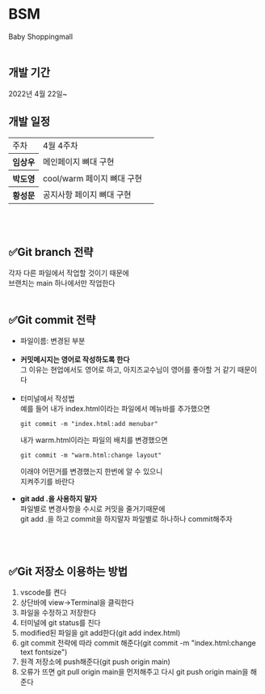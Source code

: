 # BSM
Baby Shoppingmall  
<br>

<h2>개발 기간</h2>
2022년 4월 22일~


<h2>개발 일정</h2>
<table>

<tr>
<td>
주차 
</td>

<td>
4월 4주차
</td>


</tr>

<tr>

<th>
임상우
</th>

<td>
메인페이지 뼈대 구현
</td>

<td>
</td>

</tr>

<tr>
<th>
박도영
</th>

<td>
cool/warm 페이지 뼈대 구현
</td>

</tr>

<tr>
<th>
황성문
</th>

<td>
공지사항 페이지 뼈대 구현
</td>

</tr>


</table>

<br>
<br>

<h2>✅Git branch 전략</h2>
각자 다른 파일에서 작업할 것이기 때문에<br>
브랜치는 main 하나에서만 작업한다
<br>
<br>

<h2>✅Git commit 전략</h2>
<ul>
<li>파일이름: 변경된 부분</li>
<br>
<li><strong>커밋메시지는 영어로 작성하도록 한다</strong></li>
그 이유는 현업에서도 영어로 하고, 아지즈교수님이 영어를 좋아할 거 같기 때문이다
<br>
<br>
<li>터미널에서 작성법</li>
예를 들어 내가 index.html이라는 파일에서 메뉴바를 추가했으면

```
git commit -m "index.html:add menubar"
```

내가 warm.html이라는 파일의 배치를 변경했으면
```
git commit -m "warm.html:change layout"
```
이래야 어떤거를 변경했는지 한번에 알 수 있으니<br>
지켜주기를 바란다

<li><strong>git add .을 사용하지 말자</strong></li>
파일별로 변경사항을 수시로 커밋을 줄거기때문에<br>
git add .을 하고 commit을 하지말자
파일별로 하나하나 commit해주자



</ul>

<br>
<br>

<h2>✅Git 저장소 이용하는 방법</h2>
<ol>
<li>vscode를 켠다</li>
<li>상단바에 view->Terminal을 클릭한다</li>
<li>파일을 수정하고 저장한다</li>
<li>터미널에 git status를 친다</li>
<li>modified된 파일을 git add한다(git add index.html)</li>
<li>git commit 전략에 따라 commit 해준다(git commit -m "index.html:change text fontsize")</li>
<li>원격 저장소에 push해준다(git push origin main)</li>
<li>오류가 뜨면 git pull origin main을 먼저해주고 다시 git push origin main을 해준다</li>

</ol>

